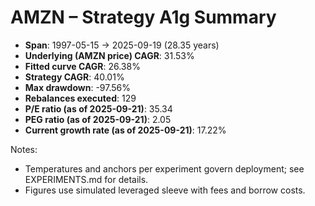 # AMZN – Strategy A1g Summary

- **Span**: 1997-05-15 → 2025-09-19 (28.35 years)
- **Underlying (AMZN price) CAGR**: 31.53%
- **Fitted curve CAGR**: 26.38%
- **Strategy CAGR**: 40.01%
- **Max drawdown**: -97.56%
- **Rebalances executed**: 129
- **P/E ratio (as of 2025-09-21)**: 35.34
- **PEG ratio (as of 2025-09-21)**: 2.05
- **Current growth rate (as of 2025-09-21)**: 17.22%

Notes:

- Temperatures and anchors per experiment govern deployment; see EXPERIMENTS.md for details.
- Figures use simulated leveraged sleeve with fees and borrow costs.
